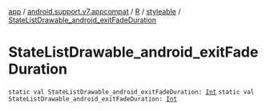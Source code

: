 [app](../../../index.md) / [android.support.v7.appcompat](../../index.md) / [R](../index.md) / [styleable](index.md) / [StateListDrawable_android_exitFadeDuration](./-state-list-drawable_android_exit-fade-duration.md)

# StateListDrawable_android_exitFadeDuration

`static val StateListDrawable_android_exitFadeDuration: `[`Int`](https://kotlinlang.org/api/latest/jvm/stdlib/kotlin/-int/index.html)
`static val StateListDrawable_android_exitFadeDuration: `[`Int`](https://kotlinlang.org/api/latest/jvm/stdlib/kotlin/-int/index.html)